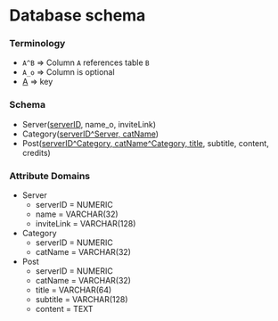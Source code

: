 # Database schema
### Terminology
- `A^B` => Column `A` references table `B`
- `A_o` => Column is optional
- <span style="text-decoration: underline">A</span> => key

### Schema
- Server(<span style="text-decoration: underline">serverID</span>, name_o, inviteLink)
- Category(<span style="text-decoration: underline">serverID^Server, catName</span>)
- Post(<span style="text-decoration: underline">serverID^Category, catName^Category, title</span>, subtitle, content, credits)

### Attribute Domains
- Server
  - serverID = NUMERIC
  - name = VARCHAR(32)
  - inviteLink = VARCHAR(128)
- Category
  - serverID = NUMERIC
  - catName = VARCHAR(32)
- Post
  - serverID = NUMERIC
  - catName = VARCHAR(32)
  - title = VARCHAR(64)
  - subtitle = VARCHAR(128)
  - content = TEXT